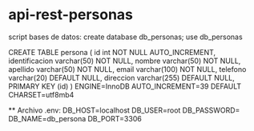 # api-rest-personas

script bases de datos:
create database db_personas;
use db_personas

CREATE TABLE persona (
id int NOT NULL AUTO_INCREMENT,
identificacion varchar(50) NOT NULL,
nombre varchar(50) NOT NULL,
apellido varchar(50) NOT NULL,
email varchar(100) NOT NULL,
telefono varchar(20) DEFAULT NULL,
direccion varchar(255) DEFAULT NULL,
PRIMARY KEY (id)
) ENGINE=InnoDB AUTO_INCREMENT=39 DEFAULT CHARSET=utf8mb4

\*\* Archivo .env:
DB_HOST=localhost
DB_USER=root
DB_PASSWORD=
DB_NAME=db_persona
DB_PORT=3306
